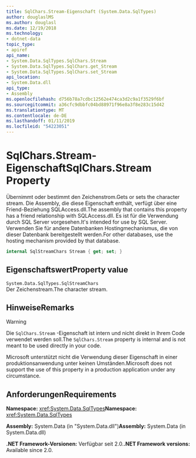 ```yaml
---
title: SqlChars.Stream-Eigenschaft (System.Data.SqlTypes)
author: douglaslMS
ms.author: douglasl
ms.date: 12/19/2018
ms.technology:
- dotnet-data
topic_type:
- apiref
api_name:
- System.Data.SqlTypes.SqlChars.Stream
- System.Data.SqlTypes.SqlChars.get_Stream
- System.Data.SqlTypes.SqlChars.set_Stream
api_location:
- System.Data.dll
api_type:
- Assembly
ms.openlocfilehash: d756b78a7cdbc12562e474ca3d2c9a1f3529f6bf
ms.sourcegitcommit: a36cfc9dbbfc04bd88971f96e8a3f8e283c15d42
ms.translationtype: MT
ms.contentlocale: de-DE
ms.lasthandoff: 01/11/2019
ms.locfileid: "54223051"
---
```

# <a name="sqlcharsstream-property"></a><span data-ttu-id="ef4c8-102">SqlChars.Stream-Eigenschaft</span><span class="sxs-lookup"><span data-stu-id="ef4c8-102">SqlChars.Stream Property</span></span>

<span data-ttu-id="ef4c8-103">Übernimmt oder bestimmt den Zeichenstrom.</span><span class="sxs-lookup"><span data-stu-id="ef4c8-103">Gets or sets the character stream.</span></span> <span data-ttu-id="ef4c8-104">Die Assembly, die diese Eigenschaft enthält, verfügt über eine Friend-Beziehung SQLAccess.dll.</span><span class="sxs-lookup"><span data-stu-id="ef4c8-104">The assembly that contains this property has a friend relationship with SQLAccess.dll.</span></span> <span data-ttu-id="ef4c8-105">Es ist für die Verwendung durch SQL Server vorgesehen.</span><span class="sxs-lookup"><span data-stu-id="ef4c8-105">It's intended for use by SQL Server.</span></span> <span data-ttu-id="ef4c8-106">Verwenden Sie für andere Datenbanken Hostingmechanismus, die von dieser Datenbank bereitgestellt werden.</span><span class="sxs-lookup"><span data-stu-id="ef4c8-106">For other databases, use the hosting mechanism provided by that database.</span></span>

```csharp
internal SqlStreamChars Stream { get; set; }
```

## <a name="property-value"></a><span data-ttu-id="ef4c8-107">Eigenschaftswert</span><span class="sxs-lookup"><span data-stu-id="ef4c8-107">Property value</span></span>

`System.Data.SqlTypes.SqlStreamChars`\
<span data-ttu-id="ef4c8-108">Der Zeichenstream.</span><span class="sxs-lookup"><span data-stu-id="ef4c8-108">The character stream.</span></span>

## <a name="remarks"></a><span data-ttu-id="ef4c8-109">Hinweise</span><span class="sxs-lookup"><span data-stu-id="ef4c8-109">Remarks</span></span>

> [!WARNING]
> <span data-ttu-id="ef4c8-110">Die `SqlChars.Stream` -Eigenschaft ist intern und nicht direkt in Ihrem Code verwendet werden soll.</span><span class="sxs-lookup"><span data-stu-id="ef4c8-110">The `SqlChars.Stream` property is internal and is not meant to be used directly in your code.</span></span>
>
> <span data-ttu-id="ef4c8-111">Microsoft unterstützt nicht die Verwendung dieser Eigenschaft in einer produktionsanwendung unter keinen Umständen.</span><span class="sxs-lookup"><span data-stu-id="ef4c8-111">Microsoft does not support the use of this property in a production application under any circumstance.</span></span>

## <a name="requirements"></a><span data-ttu-id="ef4c8-112">Anforderungen</span><span class="sxs-lookup"><span data-stu-id="ef4c8-112">Requirements</span></span>

<span data-ttu-id="ef4c8-113">**Namespace:** <xref:System.Data.SqlTypes></span><span class="sxs-lookup"><span data-stu-id="ef4c8-113">**Namespace:** <xref:System.Data.SqlTypes></span></span>

<span data-ttu-id="ef4c8-114">**Assembly:** System.Data (in "System.Data.dll")</span><span class="sxs-lookup"><span data-stu-id="ef4c8-114">**Assembly:** System.Data (in System.Data.dll)</span></span>

<span data-ttu-id="ef4c8-115">**.NET Framework-Versionen:** Verfügbar seit 2.0.</span><span class="sxs-lookup"><span data-stu-id="ef4c8-115">**.NET Framework versions:** Available since 2.0.</span></span>